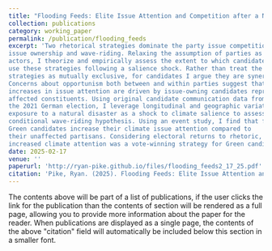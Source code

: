 ```yaml
---
title: "Flooding Feeds: Elite Issue Attention and Competition after a Natural Disaster"
collection: publications
category: working_paper
permalink: /publication/flooding_feeds
excerpt: 'Two rhetorical strategies dominate the party issue competition literature:
issue ownership and wave-riding. Relaxing the assumption of parties as unitary
actors, I theorize and empirically assess the extent to which candidates
use these strategies following a salience shock. Rather than treat the two
strategies as mutually exclusive, for candidates I argue they are synergistic.
Concerns about opportunism both between and within parties suggest that
increases in issue attention are driven by issue-owning candidates representing
affected constituents. Using original candidate communication data from
the 2021 German election, I leverage longitudinal and geographic variation in
exposure to a natural disaster as a shock to climate salience to assess this
conditional wave-riding hypothesis. Using an event study, I find that floodaffected
Green candidates increase their climate issue attention compared to
their unaffected partisans. Considering electoral returns to rhetoric, I find that
increased climate attention was a vote-winning strategy for Green candidates.'
date: 2025-02-17
venue: ''
paperurl: 'http://ryan-pike.github.io/files/flooding_feeds2_17_25.pdf'
citation: 'Pike, Ryan. (2025). Flooding Feeds: Elite Issue Attention and Competition after a Natural Disasters. _Working Paper_.'
---
```


The contents above will be part of a list of publications, if the user clicks the link for the publication than the contents of section will be rendered as a full page, allowing you to provide more information about the paper for the reader. When publications are displayed as a single page, the contents of the above "citation" field will automatically be included below this section in a smaller font.
